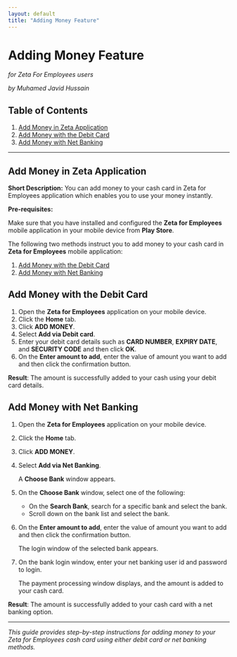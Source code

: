 ```yaml
---
layout: default
title: "Adding Money Feature"
---
```

# Adding Money Feature
*for Zeta For Employees users*

*by Muhamed Javid Hussain*

## Table of Contents

1. [Add Money in Zeta Application](#add-money-in-zeta-application)
2. [Add Money with the Debit Card](#add-money-with-the-debit-card)
3. [Add Money with Net Banking](#add-money-with-net-banking)

---

## Add Money in Zeta Application

**Short Description:** You can add money to your cash card in Zeta for Employees application which enables you to use your money instantly.

**Pre-requisites:**

Make sure that you have installed and configured the **Zeta for Employees** mobile application in your mobile device from **Play Store**.

The following two methods instruct you to add money to your cash card in **Zeta for Employees** mobile application:

1. [Add Money with the Debit Card](#add-money-with-the-debit-card)
2. [Add Money with Net Banking](#add-money-with-net-banking)

## Add Money with the Debit Card

1. Open the **Zeta for Employees** application on your mobile device.
2. Click the **Home** tab.
3. Click **ADD MONEY**.
4. Select **Add via Debit card**.
5. Enter your debit card details such as **CARD NUMBER**, **EXPIRY DATE**, and **SECURITY CODE** and then click **OK**.
6. On the **Enter amount to add**, enter the value of amount you want to add and then click the confirmation button.

**Result**: The amount is successfully added to your cash using your debit card details.

## Add Money with Net Banking

1. Open the **Zeta for Employees** application on your mobile device.
2. Click the **Home** tab.
3. Click **ADD MONEY**.
4. Select **Add via Net Banking**.
   
   A **Choose Bank** window appears.
   
5. On the **Choose Bank** window, select one of the following:
   - On the **Search Bank**, search for a specific bank and select the bank.
   - Scroll down on the bank list and select the bank.
   
6. On the **Enter amount to add**, enter the value of amount you want to add and then click the confirmation button.
   
   The login window of the selected bank appears.
   
7. On the bank login window, enter your net banking user id and password to login.
   
   The payment processing window displays, and the amount is added to your cash card.

**Result**: The amount is successfully added to your cash card with a net banking option.

---

*This guide provides step-by-step instructions for adding money to your Zeta for Employees cash card using either debit card or net banking methods.*
